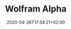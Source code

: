 ---
title: "Wolfram Alpha"
images: # Create a folder in /static/images/tools that has the same name as this current markdown file and place the images there. We only need the file name here. If this is not clear, please refer to existing tools as references.
  - path: wolframalpha_landing.png
  - path: wolframalpha_examples.png
categories:
  - Analysis and Computations
  - Publishing and Sharing
  - Fun
tags:
  - Visualization
  - Data Research
  - Data Analysis
  - AI
links:
  - name: Wolfram Alpha
    link: https://www.wolframalpha.com/
summary: Wolfram Alpha is an AI assistant that does data analysis in a smart way.
features:
  - Upload data files
  - Natural language query
  - Step by step solutions
  - Integrated data-sources
platforms:
  - Web
  - Android
  - iOS
  - Window
plans:
  - name: Free
    description:
  - name: WolframAlpha Pro
    description:
date: 2020-04-26T17:34:21+02:00
draft: false
---